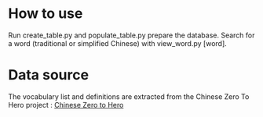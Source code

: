 # How to use
Run create_table.py and populate_table.py prepare the database.
Search for a word (traditional or simplified Chinese) with view_word.py [word].

# Data source
The vocabulary list and definitions are extracted from the Chinese Zero To Hero project : [Chinese Zero to Hero](https://chinesezerotohero.teachable.com/)
